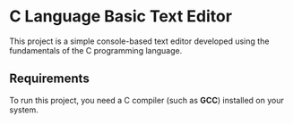 # C Language Basic Text Editor
This project is a simple console-based text editor developed using the fundamentals of the C programming language.

## Requirements
To run this project, you need a C compiler (such as **GCC**) installed on your system.
